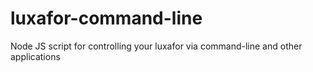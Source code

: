 # luxafor-command-line
Node JS script for controlling your luxafor via command-line and other applications
